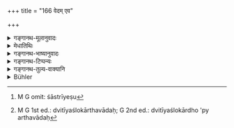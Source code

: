 +++
title = "166 वेदम् एव"

+++

<details><summary>गङ्गानथ-मूलानुवादः</summary>

The best of Brāhmaṇas, desiring to acquire piety, should constantly repeat the Veda; because for the Brāhmaṇa, Veda-repeating is declared to be the highest penance on earth.—(100)
</details>

<details><summary>मेधातिथिः</summary>

प्रकृतशेषतया प्राप्त एव ग्रहणार्थो ऽभ्यासो ऽनूद्यते स्तुत्यर्थम्, न पुनर् विध्यन्तरम् । **सदा**शब्दो ग्रणकालापेक्ष एव । **तपः**शब्दः शरीरक्लेशजननेष्व् आहारनिरोधादिषु शास्त्रीयेषु[^४२०] वर्तते । इह तु तज्जन्यात्मसंस्कारो वराभिशापादिसामर्थ्यं लक्षणयोच्यते । तत् **तपस् तप्स्यन्** तपसार्जयितुम् इच्छन्, अर्जनाङ्गे संतापे धातुर् वर्तते । कर्मकर्तृत्वस्याविवक्षितत्वात् परस्मैपदम् । हेतुरूपो द्वितीयश्लोकार्धो ऽर्थवादः[^४२१] । **वेदाभ्यासो** हि यावत् किंचित् प्रकृष्टं **तपः,** ततः **परं** श्रेष्ठं वेदाभ्यासस् तत्तुल्यफलताम् आरोप्य स्तूयते ॥ २.१६६ ॥


[^४२१]:
     M G 1st ed.: dvitīyaślokārthavādaḥ; G 2nd ed.: dvitīyaślokārdho 'py arthavādaḥ


[^४२०]:
     M G omit: śāstrīyeṣu
</details>

<details><summary>गङ्गानथ-भाष्यानुवादः</summary>

The *repeating* of the Text for the purpose of getting it up, which comes up as supplementary to the subject-matter of the context, is here re-iterated for the purpose of eulogising it, and not for enjoining it again.

The term ‘*constantly*’ refers to the time of study only.

The term ‘*tapas*,’ ‘*piety*,’ stands for fasting and such other bodily mortifications; but in the present context it denotes figuratively that spiritual faculty produced by the mortifications which consists in the capacity to grant boons and pronounce curses.—‘*Tapasyan*’ stands for ‘desiring to acquire’ the said *piety* by means of bodily mortifications; the root (in ‘*tapasyan*’) denoting the bodily sufferings undergone in the process of *acquiring*. The *Parasmaipada* ending (in ‘*tapasyan*’) is justified on the ground that the participle is not intended to have the force of the reflexive-passive (in which case alone the Ātmanepada ending would be necessary, by Pāṇini’s Sūtra 3.1.88).

The second half of the verse is a recommendatory reiteration, supplying the reason for what lias been asserted in the first half.

Whatever ‘penance’ there is on the Earth, the ‘repeating of Veda’ is superior to all. This is meant to eulogise the act as leading to results similar to those brought about by all the austerities.—(166)
</details>

<details><summary>गङ्गानथ-टिप्पन्यः</summary>

This verse is quoted in *Parāśaramādhava* (Ācāra, p. 307) as eulogising
Vedic study;—in *Vīramitrodaya* (Saṃskāra, p. 509);—in *Smṛticandrikā*
(Saṃskāra, p. 128), to the effect that ‘Vedic study’ forms the best
‘austerity—and in *Nṛsiṃhaprasāda* (Saṃskāra, p. 46 b).
</details>

<details><summary>गङ्गानथ-तुल्य-वाक्यानि</summary>

**(verses 165-166)  
**

See Comparative notes for [Verse
2.165].
</details>

<details><summary>Bühler</summary>

166	Let a Brahmana who desires to perform austerities, constantly repeat the Veda; for the study of the Veda is declared (to be) in this world the highest austerity for a Brahmana.
</details>
